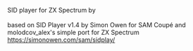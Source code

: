 SID player for ZX Spectrum by <br/>
<br/> based on SID Player v1.4 by Simon Owen for SAM Coupé and molodcov_alex's simple port for ZX Spectrum
<br/> https://simonowen.com/sam/sidplay/


